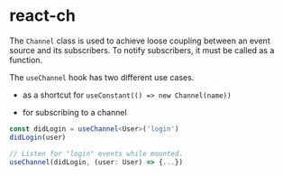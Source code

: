 # react-ch

The `Channel` class is used to achieve loose coupling between an event source and its subscribers. To notify subscribers, it must be called as a function.

The `useChannel` hook has two different use cases.

- as a shortcut for `useConstant(() => new Channel(name))`

- for subscribing to a channel

```ts
const didLogin = useChannel<User>('login')
didLogin(user)

// Listen for "login" events while mounted.
useChannel(didLogin, (user: User) => {...})
```
